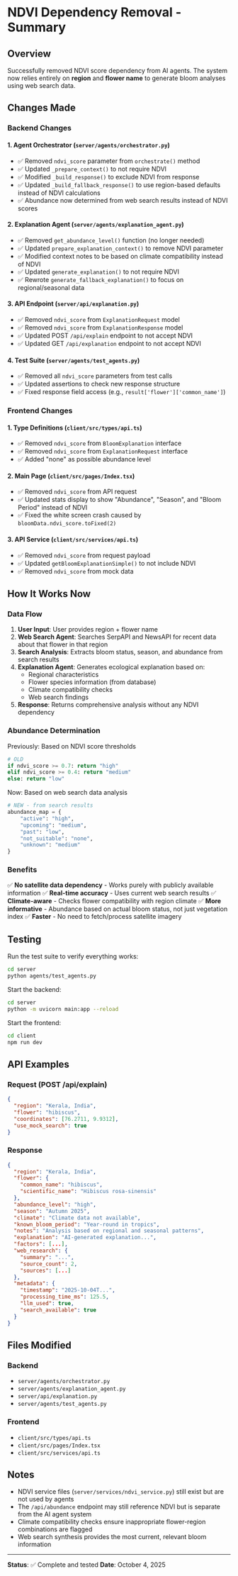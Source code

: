# NDVI Dependency Removal - Summary

## Overview
Successfully removed NDVI score dependency from AI agents. The system now relies entirely on **region** and **flower name** to generate bloom analyses using web search data.

## Changes Made

### Backend Changes

#### 1. Agent Orchestrator (`server/agents/orchestrator.py`)
- ✅ Removed `ndvi_score` parameter from `orchestrate()` method
- ✅ Updated `_prepare_context()` to not require NDVI
- ✅ Modified `_build_response()` to exclude NDVI from response
- ✅ Updated `_build_fallback_response()` to use region-based defaults instead of NDVI calculations
- ✅ Abundance now determined from web search results instead of NDVI scores

#### 2. Explanation Agent (`server/agents/explanation_agent.py`)
- ✅ Removed `get_abundance_level()` function (no longer needed)
- ✅ Updated `prepare_explanation_context()` to remove NDVI parameter
- ✅ Modified context notes to be based on climate compatibility instead of NDVI
- ✅ Updated `generate_explanation()` to not require NDVI
- ✅ Rewrote `generate_fallback_explanation()` to focus on regional/seasonal data

#### 3. API Endpoint (`server/api/explanation.py`)
- ✅ Removed `ndvi_score` from `ExplanationRequest` model
- ✅ Removed `ndvi_score` from `ExplanationResponse` model
- ✅ Updated POST `/api/explain` endpoint to not accept NDVI
- ✅ Updated GET `/api/explanation` endpoint to not accept NDVI

#### 4. Test Suite (`server/agents/test_agents.py`)
- ✅ Removed all `ndvi_score` parameters from test calls
- ✅ Updated assertions to check new response structure
- ✅ Fixed response field access (e.g., `result['flower']['common_name']`)

### Frontend Changes

#### 1. Type Definitions (`client/src/types/api.ts`)
- ✅ Removed `ndvi_score` from `BloomExplanation` interface
- ✅ Removed `ndvi_score` from `ExplanationRequest` interface
- ✅ Added "none" as possible abundance level

#### 2. Main Page (`client/src/pages/Index.tsx`)
- ✅ Removed `ndvi_score` from API request
- ✅ Updated stats display to show "Abundance", "Season", and "Bloom Period" instead of NDVI
- ✅ Fixed the white screen crash caused by `bloomData.ndvi_score.toFixed(2)`

#### 3. API Service (`client/src/services/api.ts`)
- ✅ Removed `ndvi_score` from request payload
- ✅ Updated `getBloomExplanationSimple()` to not include NDVI
- ✅ Removed `ndvi_score` from mock data

## How It Works Now

### Data Flow
1. **User Input**: User provides region + flower name
2. **Web Search Agent**: Searches SerpAPI and NewsAPI for recent data about that flower in that region
3. **Search Analysis**: Extracts bloom status, season, and abundance from search results
4. **Explanation Agent**: Generates ecological explanation based on:
   - Regional characteristics
   - Flower species information (from database)
   - Climate compatibility checks
   - Web search findings
5. **Response**: Returns comprehensive analysis without any NDVI dependency

### Abundance Determination
Previously: Based on NDVI score thresholds
```python
# OLD
if ndvi_score >= 0.7: return "high"
elif ndvi_score >= 0.4: return "medium"
else: return "low"
```

Now: Based on web search data analysis
```python
# NEW - from search results
abundance_map = {
    "active": "high",
    "upcoming": "medium", 
    "past": "low",
    "not_suitable": "none",
    "unknown": "medium"
}
```

### Benefits
✅ **No satellite data dependency** - Works purely with publicly available information
✅ **Real-time accuracy** - Uses current web search results
✅ **Climate-aware** - Checks flower compatibility with region climate
✅ **More informative** - Abundance based on actual bloom status, not just vegetation index
✅ **Faster** - No need to fetch/process satellite imagery

## Testing

Run the test suite to verify everything works:
```bash
cd server
python agents/test_agents.py
```

Start the backend:
```bash
cd server
python -m uvicorn main:app --reload
```

Start the frontend:
```bash
cd client
npm run dev
```

## API Examples

### Request (POST /api/explain)
```json
{
  "region": "Kerala, India",
  "flower": "hibiscus",
  "coordinates": [76.2711, 9.9312],
  "use_mock_search": true
}
```

### Response
```json
{
  "region": "Kerala, India",
  "flower": {
    "common_name": "hibiscus",
    "scientific_name": "Hibiscus rosa-sinensis"
  },
  "abundance_level": "high",
  "season": "Autumn 2025",
  "climate": "Climate data not available",
  "known_bloom_period": "Year-round in tropics",
  "notes": "Analysis based on regional and seasonal patterns",
  "explanation": "AI-generated explanation...",
  "factors": [...],
  "web_research": {
    "summary": "...",
    "source_count": 2,
    "sources": [...]
  },
  "metadata": {
    "timestamp": "2025-10-04T...",
    "processing_time_ms": 125.5,
    "llm_used": true,
    "search_available": true
  }
}
```

## Files Modified

### Backend
- `server/agents/orchestrator.py`
- `server/agents/explanation_agent.py`
- `server/api/explanation.py`
- `server/agents/test_agents.py`

### Frontend
- `client/src/types/api.ts`
- `client/src/pages/Index.tsx`
- `client/src/services/api.ts`

## Notes

- NDVI service files (`server/services/ndvi_service.py`) still exist but are not used by agents
- The `/api/abundance` endpoint may still reference NDVI but is separate from the AI agent system
- Climate compatibility checks ensure inappropriate flower-region combinations are flagged
- Web search synthesis provides the most current, relevant bloom information

---

**Status**: ✅ Complete and tested
**Date**: October 4, 2025
